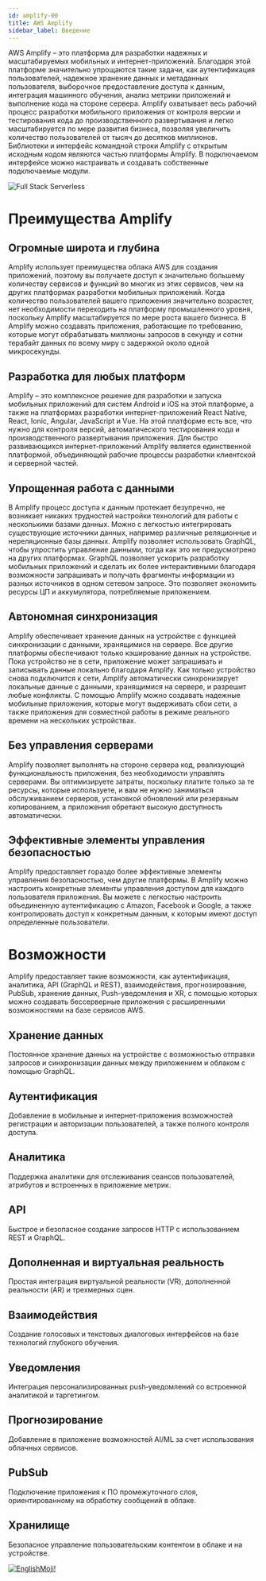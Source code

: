 ```yaml
---
id: amplify-00
title: AWS Amplify
sidebar_label: Введение
---
```


AWS Amplify – это платформа для разработки надежных и масштабируемых мобильных и интернет-приложений. Благодаря этой платформе значительно упрощаются такие задачи, как аутентификация пользователей, надежное хранение данных и метаданных пользователя, выборочное предоставление доступа к данным, интеграция машинного обучения, анализ метрики приложений и выполнение кода на стороне сервера. Amplify охватывает весь рабочий процесс разработки мобильного приложения от контроля версии и тестирования кода до производственного развертывания и легко масштабируется по мере развития бизнеса, позволяя увеличить количество пользователей от тысяч до десятков миллионов. Библиотеки и интерфейс командной строки Amplify с открытым исходным кодом являются частью платформы Amplify. В подключаемом интерфейсе можно настраивать и создавать собственные подключаемые модули.

![Full Stack Serverless](/img/fullstackserverless.png)

# Преимущества Amplify

## Огромные широта и глубина

Amplify использует преимущества облака AWS для создания приложений, поэтому вы получаете доступ к значительно большему количеству сервисов и функций во многих из этих сервисов, чем на других платформах разработки мобильных приложений. Когда количество пользователей вашего приложения значительно возрастет, нет необходимости переходить на платформу промышленного уровня, поскольку Amplify масштабируется по мере роста вашего бизнеса. В Amplify можно создавать приложения, работающие по требованию, которые могут обрабатывать миллионы запросов в секунду и сотни терабайт данных по всему миру с задержкой около одной микросекунды.

## Разработка для любых платформ

Amplify – это комплексное решение для разработки и запуска мобильных приложений для систем Android и iOS на этой платформе, а также на платформах разработки интернет-приложений React Native, React, Ionic, Angular, JavaScript и Vue. На этой платформе есть все, что нужно для контроля версий, автоматического тестирования кода и производственного развертывания приложения. Для быстро развивающихся интернет-приложений Amplify является единственной платформой, объединяющей рабочие процессы разработки клиентской и серверной частей.

## Упрощенная работа с данными

В Amplify процесс доступа к данным протекает безупречно, не возникает никаких трудностей настройки технологий для работы с несколькими базами данных. Можно с легкостью интегрировать существующие источники данных, например различные реляционные и нереляционные базы данных. Amplify позволяет использовать GraphQL, чтобы упростить управление данными, тогда как это не предусмотрено на других платформах. GraphQL позволяет ускорить разработку мобильных приложений и сделать их более интерактивными благодаря возможности запрашивать и получать фрагменты информации из разных источников в одном сетевом запросе. Это позволяет экономить ресурсы ЦП и аккумулятора, потребляемые приложением.

## Автономная синхронизация

Amplify обеспечивает хранение данных на устройстве с функцией синхронизации с данными, хранящимися на сервере. Все другие платформы обеспечивают только кэширование данных на устройстве. Пока устройство не в сети, приложение может запрашивать и записывать данные локально благодаря Amplify. Как только устройство снова подключится к сети, Amplify автоматически синхронизирует локальные данные с данными, хранящимися на сервере, и разрешит любые конфликты. С помощью Amplify можно создавать надежные мобильные приложения, которые могут выдерживать сбои сети, а также приложения для совместной работы в режиме реального времени на нескольких устройствах.

## Без управления серверами

Amplify позволяет выполнять на стороне сервера код, реализующий функциональность приложения, без необходимости управлять серверами. Вы оптимизируете затраты, поскольку платите только за те ресурсы, которые используете, и вам не нужно заниматься обслуживанием серверов, установкой обновлений или резервным копированием, а приложения обретают высокую доступность автоматически.

## Эффективные элементы управления безопасностью

Amplify предоставляет гораздо более эффективные элементы управления безопасностью, чем другие платформы. В Amplify можно настроить конкретные элементы управления доступом для каждого пользователя приложения. Вы можете с легкостью настроить объединенную аутентификацию с Amazon, Facebook и Google, а также контролировать доступ к конкретным данным, к которым имеют доступ определенные пользователи.

# Возможности

Amplify предоставляет такие возможности, как аутентификация, аналитика, API (GraphQL и REST), взаимодействия, прогнозирование, PubSub, хранение данных, Push-уведомления и XR, с помощью которых можно создавать бессерверные приложения с расширенными возможностями на базе сервисов AWS.

## Хранение данных

Постоянное хранение данных на устройстве с возможностью отправки запросов и синхронизации данных между приложением и облаком с помощью GraphQL.

## Аутентификация

Добавление в мобильные и интернет‑приложения возможностей регистрации и авторизации пользователей, а также полного контроля доступа.

## Аналитика

Поддержка аналитики для отслеживания сеансов пользователей, атрибутов и встроенных в приложение метрик.

## API

Быстрое и безопасное создание запросов HTTP с использованием REST и GraphQL.

## Дополненная и виртуальная реальность

Простая интеграция виртуальной реальности (VR), дополненной реальности (AR) и трехмерных сцен.

## Взаимодействия

Создание голосовых и текстовых диалоговых интерфейсов на базе технологий глубокого обучения.

## Уведомления

Интеграция персонализированных push‑уведомлений со встроенной аналитикой и таргетингом.

## Прогнозирование

Добавление в приложение возможностей AI/ML за счет использования облачных сервисов.

## PubSub

Подключение приложения к ПО промежуточного слоя, ориентированному на обработку сообщений в облаке.

## Хранилище

Безопасное управление пользовательским контентом в облаке и на устройстве.

[![EnglishMoji!](/img/logo/englishmoji.png)](https://link-to.app/xvh7Ush9kl)
